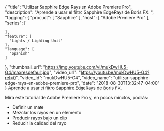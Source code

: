{
  "title": "Utilizar Sapphire Edge Rays en Adobe Premiere Pro",
  "description": "Aprende a usar el filtro Sapphire EdgeRays de Boris FX. ",
  "tagging": {
    "product": [
      "Sapphire"
    ],
    "host": [
      "Adobe Premiere Pro"
    ],
    "series": [

    ],
    "feature": [
      "Lights / Lighting Unit"
    ],
    "language": [
      "Spanish"
    ]
  },
  "thumbnail_url": "https://img.youtube.com/vi/mukDwHU5-G4/maxresdefault.jpg",
  "video_url": "https://youtu.be/mukDwHU5-G4?rel=0",
  "video_id": "mukDwHU5-G4",
  "video_name": "utilizar-sapphire-edge-rays-en-adobe-premiere-pro",
  "date": "2018-08-30T13:32:47-04:00"
}
Aprende a usar el filtro [Sapphire EdgeRays](/effects/sapphire-edgerays/) de Boris FX. 

Mira este tutorial de Adobe Premiere Pro y, en pocos minutos, podrás:

* Definir un mate
* Mezclar los rayos en un elemento
* Producir rayos bajo un clip
* Reducir la calidad del rayo
